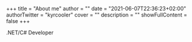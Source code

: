 +++
title = "About me"
author = ""
date = "2021-06-07T22:36:23+02:00"
authorTwitter = "kyrcooler"
cover = ""
description = ""
showFullContent = false
+++

.NET/C# Developer